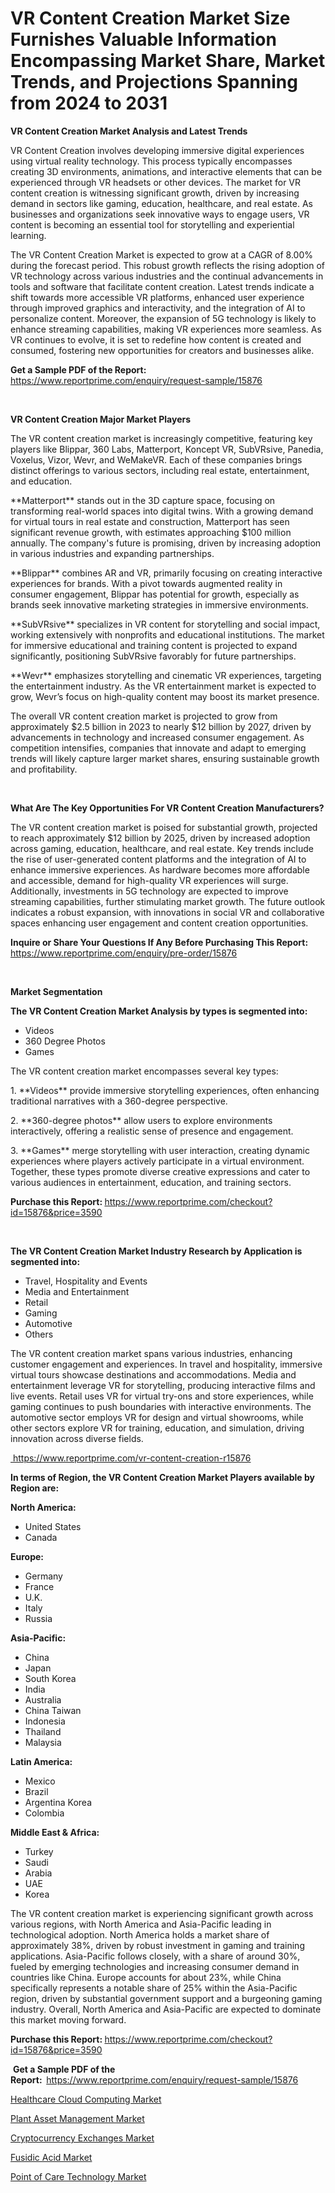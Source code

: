 <p><h1>VR Content Creation Market Size Furnishes Valuable Information Encompassing Market Share, Market Trends, and Projections Spanning from 2024 to 2031</h1></p><p><strong>VR Content Creation Market Analysis and Latest Trends</strong></p>
<p><p>VR Content Creation involves developing immersive digital experiences using virtual reality technology. This process typically encompasses creating 3D environments, animations, and interactive elements that can be experienced through VR headsets or other devices. The market for VR content creation is witnessing significant growth, driven by increasing demand in sectors like gaming, education, healthcare, and real estate. As businesses and organizations seek innovative ways to engage users, VR content is becoming an essential tool for storytelling and experiential learning.</p><p>The VR Content Creation Market is expected to grow at a CAGR of 8.00% during the forecast period. This robust growth reflects the rising adoption of VR technology across various industries and the continual advancements in tools and software that facilitate content creation. Latest trends indicate a shift towards more accessible VR platforms, enhanced user experience through improved graphics and interactivity, and the integration of AI to personalize content. Moreover, the expansion of 5G technology is likely to enhance streaming capabilities, making VR experiences more seamless. As VR continues to evolve, it is set to redefine how content is created and consumed, fostering new opportunities for creators and businesses alike.</p></p>
<p><strong>Get a Sample PDF of the Report:&nbsp;</strong> <a href="https://www.reportprime.com/enquiry/request-sample/15876?utm_campaign=950&utm_medium=2&utm_source=Github&utm_content=ia&utm_term=25122024&utm_id=vr-content-creation">https://www.reportprime.com/enquiry/request-sample/15876</a></p>
<p>&nbsp;</p>
<p><strong>VR Content Creation Major Market Players</strong></p>
<p><p>The VR content creation market is increasingly competitive, featuring key players like Blippar, 360 Labs, Matterport, Koncept VR, SubVRsive, Panedia, Voxelus, Vizor, Wevr, and WeMakeVR. Each of these companies brings distinct offerings to various sectors, including real estate, entertainment, and education.</p><p>**Matterport** stands out in the 3D capture space, focusing on transforming real-world spaces into digital twins. With a growing demand for virtual tours in real estate and construction, Matterport has seen significant revenue growth, with estimates approaching $100 million annually. The company's future is promising, driven by increasing adoption in various industries and expanding partnerships.</p><p>**Blippar** combines AR and VR, primarily focusing on creating interactive experiences for brands. With a pivot towards augmented reality in consumer engagement, Blippar has potential for growth, especially as brands seek innovative marketing strategies in immersive environments.</p><p>**SubVRsive** specializes in VR content for storytelling and social impact, working extensively with nonprofits and educational institutions. The market for immersive educational and training content is projected to expand significantly, positioning SubVRsive favorably for future partnerships.</p><p>**Wevr** emphasizes storytelling and cinematic VR experiences, targeting the entertainment industry. As the VR entertainment market is expected to grow, Wevr’s focus on high-quality content may boost its market presence.</p><p>The overall VR content creation market is projected to grow from approximately $2.5 billion in 2023 to nearly $12 billion by 2027, driven by advancements in technology and increased consumer engagement. As competition intensifies, companies that innovate and adapt to emerging trends will likely capture larger market shares, ensuring sustainable growth and profitability.</p></p>
<p>&nbsp;</p>
<p><strong>What Are The Key Opportunities For VR Content Creation Manufacturers?</strong></p>
<p><p>The VR content creation market is poised for substantial growth, projected to reach approximately $12 billion by 2025, driven by increased adoption across gaming, education, healthcare, and real estate. Key trends include the rise of user-generated content platforms and the integration of AI to enhance immersive experiences. As hardware becomes more affordable and accessible, demand for high-quality VR experiences will surge. Additionally, investments in 5G technology are expected to improve streaming capabilities, further stimulating market growth. The future outlook indicates a robust expansion, with innovations in social VR and collaborative spaces enhancing user engagement and content creation opportunities.</p></p>
<p><strong>Inquire or Share Your Questions If Any Before Purchasing This Report:</strong> <a href="https://www.reportprime.com/enquiry/pre-order/15876?utm_campaign=950&utm_medium=2&utm_source=Github&utm_content=ia&utm_term=25122024&utm_id=vr-content-creation">https://www.reportprime.com/enquiry/pre-order/15876</a></p>
<p>&nbsp;</p>
<p><strong>Market Segmentation</strong></p>
<p><strong>The VR Content Creation Market Analysis by types is segmented into:</strong></p>
<p><ul><li>Videos</li><li>360 Degree Photos</li><li>Games</li></ul></p>
<p><p>The VR content creation market encompasses several key types: </p><p>1. **Videos** provide immersive storytelling experiences, often enhancing traditional narratives with a 360-degree perspective. </p><p>2. **360-degree photos** allow users to explore environments interactively, offering a realistic sense of presence and engagement. </p><p>3. **Games** merge storytelling with user interaction, creating dynamic experiences where players actively participate in a virtual environment. Together, these types promote diverse creative expressions and cater to various audiences in entertainment, education, and training sectors.</p></p>
<p><strong>Purchase this Report:&nbsp;</strong><a href="https://www.reportprime.com/checkout?id=15876&price=3590&utm_campaign=950&utm_medium=2&utm_source=Github&utm_content=ia&utm_term=25122024&utm_id=vr-content-creation">https://www.reportprime.com/checkout?id=15876&price=3590</a></p>
<p>&nbsp;</p>
<p><strong>The VR Content Creation Market Industry Research by Application is segmented into:</strong></p>
<p><ul><li>Travel, Hospitality and Events</li><li>Media and Entertainment</li><li>Retail</li><li>Gaming</li><li>Automotive</li><li>Others</li></ul></p>
<p><p>The VR content creation market spans various industries, enhancing customer engagement and experiences. In travel and hospitality, immersive virtual tours showcase destinations and accommodations. Media and entertainment leverage VR for storytelling, producing interactive films and live events. Retail uses VR for virtual try-ons and store experiences, while gaming continues to push boundaries with interactive environments. The automotive sector employs VR for design and virtual showrooms, while other sectors explore VR for training, education, and simulation, driving innovation across diverse fields.</p></p>
<p><a href="https://www.reportprime.com/vr-content-creation-r15876?utm_campaign=950&utm_medium=2&utm_source=Github&utm_content=ia&utm_term=25122024&utm_id=vr-content-creation">&nbsp;https://www.reportprime.com/vr-content-creation-r15876</a></p>
<p><strong>In terms of Region, the VR Content Creation Market Players available by Region are:</strong></p>
<p>
    <p> <strong> North America: </strong>
        <ul>
            <li>United States</li>
            <li>Canada</li>
        </ul>
        </p> 
    <p> <strong> Europe: </strong>
        <ul>
            <li>Germany</li>
            <li>France</li>
            <li>U.K.</li>
            <li>Italy</li>
            <li>Russia</li>
        </ul>
        </p> 
    <p> <strong> Asia-Pacific: </strong>
        <ul>
            <li>China</li>
            <li>Japan</li>
            <li>South Korea</li>
            <li>India</li>
            <li>Australia</li>
            <li>China Taiwan</li>
            <li>Indonesia</li>
            <li>Thailand</li>
            <li>Malaysia</li>
        </ul>
        </p> 
    <p> <strong> Latin America: </strong>
        <ul>
            <li>Mexico</li>
            <li>Brazil</li>
            <li>Argentina Korea</li>
            <li>Colombia</li>
        </ul>
        </p> 
    <p> <strong> Middle East & Africa: </strong>
        <ul>
            <li>Turkey</li>
            <li>Saudi</li>
            <li>Arabia</li>
            <li>UAE</li>
            <li>Korea</li>
        </ul>
    </p>
    </p>
<p><p>The VR content creation market is experiencing significant growth across various regions, with North America and Asia-Pacific leading in technological adoption. North America holds a market share of approximately 38%, driven by robust investment in gaming and training applications. Asia-Pacific follows closely, with a share of around 30%, fueled by emerging technologies and increasing consumer demand in countries like China. Europe accounts for about 23%, while China specifically represents a notable share of 25% within the Asia-Pacific region, driven by substantial government support and a burgeoning gaming industry. Overall, North America and Asia-Pacific are expected to dominate this market moving forward.</p></p>
<p><strong>Purchase this Report: </strong><a href="https://www.reportprime.com/checkout?id=15876&price=3590&utm_campaign=950&utm_medium=2&utm_source=Github&utm_content=ia&utm_term=25122024&utm_id=vr-content-creation">https://www.reportprime.com/checkout?id=15876&price=3590</a></p>
<p>&nbsp;<strong>Get a Sample PDF of the Report:&nbsp;&nbsp;</strong><a href="https://www.reportprime.com/enquiry/request-sample/15876?utm_campaign=950&utm_medium=2&utm_source=Github&utm_content=ia&utm_term=25122024&utm_id=vr-content-creation">https://www.reportprime.com/enquiry/request-sample/15876</a></p>
<p><strong></strong></p>
<p><p><a href="https://www.linkedin.com/pulse/healthcare-cloud-computing-market-trends-focusing-insight-8yjle?utm_campaign=950&utm_medium=2&utm_source=Github&utm_content=ia&utm_term=25122024&utm_id=vr-content-creation">Healthcare Cloud Computing Market</a></p><p><a href="https://github.com/rodinayygacklezi/Market-Research-Report-List-1/blob/main/plant-asset-management-market.md?utm_campaign=950&utm_medium=2&utm_source=Github&utm_content=ia&utm_term=25122024&utm_id=vr-content-creation">Plant Asset Management Market</a></p><p><a href="https://www.linkedin.com/pulse/cryptocurrency-exchanges-market-size-grow-71-cagr-from-2024-hlv4f?utm_campaign=950&utm_medium=2&utm_source=Github&utm_content=ia&utm_term=25122024&utm_id=vr-content-creation">Cryptocurrency Exchanges Market</a></p><p><a href="https://www.linkedin.com/pulse/navigating-global-fusidic-acid-market-from-trends-strategy-x90uf?utm_campaign=950&utm_medium=2&utm_source=Github&utm_content=ia&utm_term=25122024&utm_id=vr-content-creation">Fusidic Acid Market</a></p><p><a href="https://github.com/hammelximalschid/Market-Research-Report-List-1/blob/main/point-of-care-technology-market.md?utm_campaign=950&utm_medium=2&utm_source=Github&utm_content=ia&utm_term=25122024&utm_id=vr-content-creation">Point of Care Technology Market</a></p></p>
